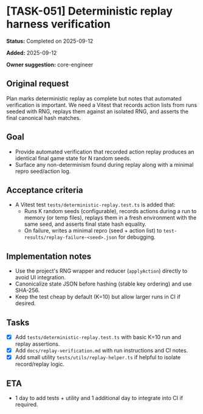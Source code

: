 # [TASK-051] Deterministic replay harness verification

**Status:** Completed on 2025-09-12

**Added:** 2025-09-12

**Owner suggestion:** core-engineer

## Original request

Plan marks deterministic replay as complete but notes that automated verification is important. We need a Vitest that records action lists from runs seeded with RNG, replays them against an isolated RNG, and asserts the final canonical hash matches.

## Goal

- Provide automated verification that recorded action replay produces an identical final game state for N random seeds.
- Surface any non-determinism found during replay along with a minimal repro seed/action log.

## Acceptance criteria

- A Vitest test `tests/deterministic-replay.test.ts` is added that:
  - Runs K random seeds (configurable), records actions during a run to memory (or temp files), replays them in a fresh environment with the same seed, and asserts final state hash equality.
  - On failure, writes a minimal repro (seed + action list) to `test-results/replay-failure-<seed>.json` for debugging.

## Implementation notes

- Use the project's RNG wrapper and reducer (`applyAction`) directly to avoid UI integration.
- Canonicalize state JSON before hashing (stable key ordering) and use SHA-256.
- Keep the test cheap by default (K=10) but allow larger runs in CI if desired.

## Tasks

- [x] Add `tests/deterministic-replay.test.ts` with basic K=10 run and replay assertions.
- [x] Add `docs/replay-verification.md` with run instructions and CI notes.
- [x] Add small utility `tests/utils/replay-helper.ts` if helpful to isolate record/replay logic.

## ETA

- 1 day to add tests + utility and 1 additional day to integrate into CI if required.

